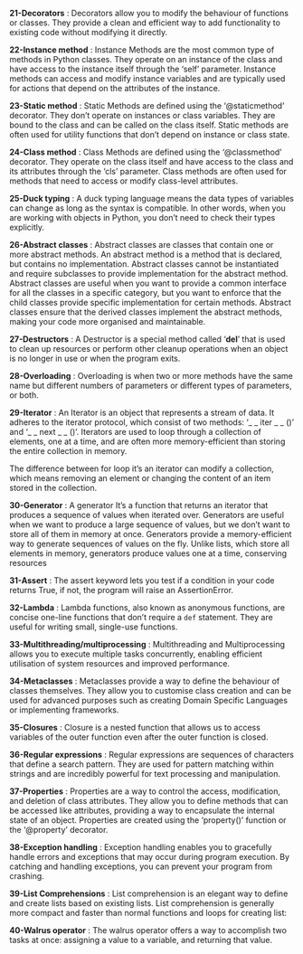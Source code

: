 **21-Decorators** : Decorators allow you to modify the behaviour of functions or classes. They provide a clean and efficient way to add functionality to existing code without modifying it directly. 

**22-Instance method** : Instance Methods are the most common type of methods in Python classes. They operate on an instance of the class and have access to the instance itself through the ‘self’ parameter. Instance methods can access and modify instance variables and are typically used for actions that depend on the attributes of the instance. 

**23-Static method** : Static Methods are defined using the ‘@staticmethod’ decorator. They don’t operate on instances or class variables. They are bound to the class and can be called on the class itself. Static methods are often used for utility functions that don’t depend on instance or class state.

**24-Class method** : Class Methods are defined using the ‘@classmethod’ decorator. They operate on the class itself and have access to the class and its attributes through the ‘cls’ parameter. Class methods are often used for methods that need to access or modify class-level attributes.   

**25-Duck typing** : A duck typing language means the data types of variables can change as long as the syntax is compatible. In other words, when you are working with objects in Python, you don’t need to check their types explicitly. 

**26-Abstract classes** : Abstract classes are classes that contain one or more abstract methods. An abstract method is a method that is declared, but contains no implementation. Abstract classes cannot be instantiated and require subclasses to provide implementation for the abstract method. 
Abstract classes are useful when you want to provide a common interface for all the classes in a specific category, but you want to enforce that the child classes provide specific implementation for certain methods. Abstract classes ensure that the derived classes implement the abstract methods, making your code more organised and maintainable.


**27-Destructors** :  A Destructor is a special method called ‘__del__’ that is used to clean up resources or perform other cleanup operations when an object is no longer in use or when the program exits. 

**28-Overloading** : Overloading is when two or more methods have the same name but different numbers of parameters or different types of parameters, or both. 

**29-Iterator** : An Iterator is an object that represents a stream of data. It adheres to the iterator protocol, which consist of two methods: ‘_ _ iter _ _ ()’ and  ‘_ _ next _ _ ()’. Iterators are used to loop through a collection of elements, one at a time, and are often more memory-efficient than storing the entire collection in memory. 

The difference between for loop it’s an iterator can modify a collection, which means removing an element or changing the content of an item stored in the collection. 

**30-Generator** : A generator It’s a function that returns an iterator that  produces a sequence of values when iterated over. Generators are useful when we want to produce a large sequence of values, but we don’t want to store all of them in memory at once. Generators provide a memory-efficient way to generate sequences of values on the fly. Unlike lists, which store all elements in memory, generators produce values one at a time, conserving resources

**31-Assert** : The assert keyword lets you test if a condition in your code returns True, if not, the program will raise an AssertionError.

**32-Lambda** : Lambda functions, also known as anonymous functions, are concise one-line functions that don’t require a `def` statement. They are useful for writing small, single-use functions.

**33-Multithreading/multiprocessing** : Multithreading and Multiprocessing allows you to execute multiple tasks concurrently, enabling efficient utilisation of system resources and improved performance.

**34-Metaclasses** : Metaclasses provide a way to define the behaviour of classes themselves. They allow you to customise class creation and can be used for advanced purposes such as creating Domain Specific Languages or implementing frameworks.

**35-Closures** : Closure is a nested function that allows us to access variables of the outer function even after the outer function is closed.

**36-Regular expressions** : Regular expressions are sequences of characters that define a search pattern. They are used for pattern matching within strings and are incredibly powerful for text processing and manipulation. 

**37-Properties** : Properties are a way to control the access, modification, and deletion of class attributes. They allow you to define methods that can be accessed like attributes, providing a way to encapsulate the internal state of an object. Properties are created using the ‘property()’ function or the ‘@property’ decorator.

**38-Exception handling** : Exception handling enables you to gracefully handle errors and exceptions that may occur during program execution. By catching and handling exceptions, you can prevent your program from crashing.

**39-List Comprehensions** : List comprehension is an elegant way to define and create lists based on existing lists. List comprehension is generally more compact and faster than normal functions and loops for creating list:

**40-Walrus operator** : The walrus operator offers a way to accomplish two tasks at once: assigning a value to a variable, and returning that value.